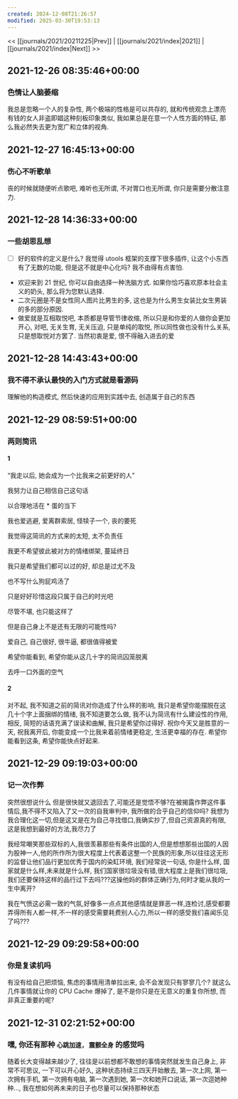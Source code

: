 ```yaml
---
created: 2024-12-08T21:26:57
modified: 2025-03-30T19:53:13
---
```


<< [[journals/2021/20211225|Prev]] | [[journals/2021/index|2021]] | [[journals/2021/index|Next]] >>

## 2021-12-26 08:35:46+00:00
### 色情让人脑萎缩

我总是忽略一个人的复杂性, 两个极端的性格是可以共存的, 就和传统观念上漂亮有钱的女人非盗即娼这种刻板印象类似, 我如果总是在意一个人性方面的特征, 那么我必然失去更为宽广和立体的视角.

## 2021-12-27 16:45:13+00:00
### 伤心不听歌单

丧的时候就随便听点歌吧, 难听也无所谓, 不对胃口也无所谓, 你只是需要分散注意力.

## 2021-12-28 14:36:33+00:00
### 一些胡思乱想

- [ ] 好的软件的定义是什么? 我觉得 utools 框架的支撑下很多插件, 让这个小东西有了无数的功能, 但是这不就是中心化吗? 我不由得有点害怕.
- 欢迎来到 21 世纪, 你可以自由选择一种洗脑方式. 如果你恰巧喜欢原本社会主义的奶头, 那么将为您默认选择.
- 二次元圈是不是女性同人图片比男生的多, 这也是为什么男生女装比女生男装的多的部分原因.
- 做爱就是互相取悦吧, 本质都是导管节律收缩, 所以只是和你爱的人做你会更加开心, 对吧, 无关生育, 无关压迫, 只是单纯的取悦, 所以同性做也没有什么关系, 只是想取悦对方罢了. 当然初衷是爱, 恨不得融入进去的爱

## 2021-12-28 14:43:43+00:00
### 我不得不承认最快的入门方式就是看源码

理解他的构造模式, 然后快速的应用到实践中去, 创造属于自己的东西

## 2021-12-29 08:59:51+00:00
### 两则简讯

#### 1

“我走以后, 她会成为一个比我来之前更好的人”

我努力让自己相信自己这句话

以合理地活在 * 蛋的当下

我也爱逃避, 爱离群索居, 怪犊子一个, 丧的要死

我觉得这简讯的方式来的太短, 太不负责任

我更不希望彼此被对方的情绪绑架, 蔓延终日

我只是希望我们都可以过的好, 却总是过尤不及

也不写什么狗屁鸡汤了

只是好好珍惜这段只属于自己的时光吧

尽管不堪, 也只能这样了

但是自己身上不是还有无限的可能性吗?

爱自己, 自己很好, 很牛逼, 都很值得被爱

希望你能看到, 希望你能从这几十字的简讯囚笼脱离

去呼一口外面的空气

#### 2

对不起, 我不知道之前的简讯对你造成了什么样的影响, 我只是希望你能摆脱在这几十个字上面捆绑的情绪, 我不知道要怎么做, 我不认为简讯有什么建设性的作用, 相反, 简短的话语充满了误读和曲解, 我只是希望你过得好. 祝你今天又是胜意的一天, 祝我离开后, 你能变成一个比我来着前情绪更稳定, 生活更幸福的存在. 希望你能看到这条, 希望你能快点好起来.

## 2021-12-29 09:19:03+00:00
### 记一次作弊

突然很想说什么 但是很快就又退回去了,可能还是觉悟不够?在被揭露作弊这件事情后,我不得不又陷入了又一次的自我审判中, 我所做的合乎自己的信仰吗? 我想为我合理化这一切,但是这又是在为自己寻找借口,我确实抄了,但自己资源真的有限,这是我想到最好的方法,我尽力了

我经常嘲笑那些双标的人,我很羡慕那些有条件出国的人,但是想想那些出国的人因为股神一人,他的所作所为很大程度上代表着这整一个民族的形象,所以往往这无形的监督让他们品行更加优秀于国内的染缸环境, 我们经常说一句话, 你是什么样, 国家就是什么样,未来就是什么样, 我们国家很垃圾没有错,很大程度上是我们很垃圾,我们还要保持这样的品行过下去吗???这操他妈的群体正确行为,何时才能从我的一生中离开?

我在气愤这必需一致的气氛,好像多一点点其他感情就是罪恶一样,连检讨,感受都要弄得所有人都一样,不一样的感受需要耗费别人心力,所以一样的感受我们喜闻乐见了吗???

## 2021-12-29 09:29:58+00:00
### 你是复读机吗

有没有给自己把烦恼, 焦虑的事情用清单拉出来, 会不会发现只有寥寥几个? 就这么几件事情就让你的 CPU Cache 爆掉了, 是不是你只是在无意义的重复你所想, 而非真正重要的呢?

## 2021-12-31 02:21:52+00:00
### 嘿, 你还有那种 `心跳加速, 震颤全身` 的感觉吗

随着长大变得越来越少了, 往往是以前想都不敢想的事情突然就发生自己身上, 非常不可思议, 一下可以开心好久, 这种状态持续三四天开始散去, 第一次上网, 第一次拥有手机, 第一次拥有电脑, 第一次遇到她, 第一次和她开口说话, 第一次逗她种种..., 我在想如何再未来的日子也尽量可以保持那种状态

